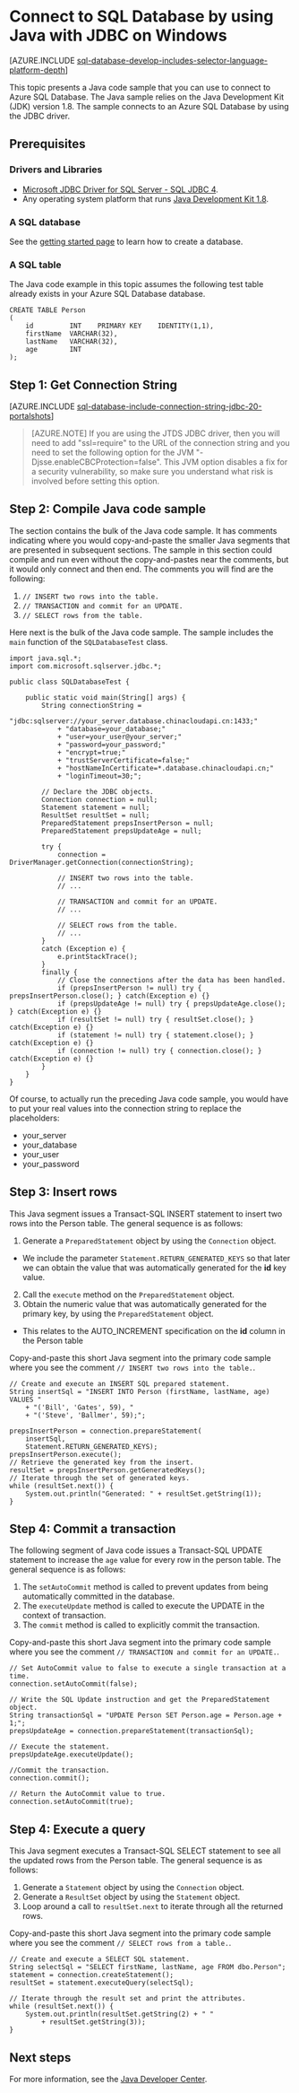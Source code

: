 <properties
	pageTitle="Connect to SQL Database by using Java with JDBC on Windows"
	description="Presents a Java code sample you can use to connect to Azure SQL Database. The sample uses JDBC, and it runs on a Windows client computer."
	services="sql-database"
	documentationCenter=""
	authors="LuisBosquez"
	manager="jeffreyg"
	editor="genemi"/>


<tags
	ms.service="sql-database"
	ms.date="12/17/2015"
	wacn.date=""/>


# Connect to SQL Database by using Java with JDBC on Windows


[AZURE.INCLUDE [sql-database-develop-includes-selector-language-platform-depth](../includes/sql-database-develop-includes-selector-language-platform-depth.md)] 


This topic presents a Java code sample that you can use to connect to Azure SQL Database. The Java sample relies on the Java Development Kit (JDK) version 1.8. The sample connects to an Azure SQL Database by using the JDBC driver.


## Prerequisites

### Drivers and Libraries

- [Microsoft JDBC Driver for SQL Server - SQL JDBC 4](http://www.microsoft.com/download/details.aspx?displaylang=en&id=11774).
- Any operating system platform that runs [Java Development Kit 1.8](http://www.oracle.com/technetwork/java/javase/downloads/jdk8-downloads-2133151.html).

### A SQL database

See the [getting started page](/documentation/articles/sql-database-get-started) to learn how to create a database.  

### A SQL table

The Java code example in this topic assumes the following test table already exists in your Azure SQL Database database.

<!--
Could this instead be a #tempPerson table, so that the Java code sample could be fully self-sufficient and be runnable (with automatic cleanup)?
-->


	CREATE TABLE Person
	(
		id         INT    PRIMARY KEY    IDENTITY(1,1),
		firstName  VARCHAR(32),
		lastName   VARCHAR(32),
		age        INT
	);


## Step 1: Get Connection String

[AZURE.INCLUDE [sql-database-include-connection-string-jdbc-20-portalshots](../includes/sql-database-include-connection-string-jdbc-20-portalshots.md)]

> [AZURE.NOTE] If you are using the JTDS JDBC driver, then you will need to add "ssl=require" to the URL of the connection string and you need to set the following option for the JVM "-Djsse.enableCBCProtection=false". This JVM option disables a fix for a security vulnerability, so make sure you understand what risk is involved before setting this option.


## Step 2:  Compile Java code sample


The section contains the bulk of the Java code sample. It has comments indicating where you would copy-and-paste the smaller Java segments that are presented in subsequent sections. The sample in this section could compile and run even without the copy-and-pastes near the comments, but it would only connect and then end. The comments you will find are the following:


1. `// INSERT two rows into the table.`
2. `// TRANSACTION and commit for an UPDATE.`
3. `// SELECT rows from the table.`


Here next is the bulk of the Java code sample. The sample includes the `main` function of the `SQLDatabaseTest` class.


	import java.sql.*;
	import com.microsoft.sqlserver.jdbc.*;

	public class SQLDatabaseTest {

		public static void main(String[] args) {
			String connectionString =
				"jdbc:sqlserver://your_server.database.chinacloudapi.cn:1433;"
				+ "database=your_database;"
				+ "user=your_user@your_server;"
				+ "password=your_password;"
				+ "encrypt=true;"
				+ "trustServerCertificate=false;"
				+ "hostNameInCertificate=*.database.chinacloudapi.cn;"
				+ "loginTimeout=30;";

			// Declare the JDBC objects.
			Connection connection = null;
			Statement statement = null;
			ResultSet resultSet = null;
			PreparedStatement prepsInsertPerson = null;
			PreparedStatement prepsUpdateAge = null;

			try {
				connection = DriverManager.getConnection(connectionString);

				// INSERT two rows into the table.
				// ...

				// TRANSACTION and commit for an UPDATE.
				// ...

				// SELECT rows from the table.
				// ...
			}
			catch (Exception e) {
				e.printStackTrace();
			}
			finally {
				// Close the connections after the data has been handled.
				if (prepsInsertPerson != null) try { prepsInsertPerson.close(); } catch(Exception e) {}
				if (prepsUpdateAge != null) try { prepsUpdateAge.close(); } catch(Exception e) {}
				if (resultSet != null) try { resultSet.close(); } catch(Exception e) {}
				if (statement != null) try { statement.close(); } catch(Exception e) {}
				if (connection != null) try { connection.close(); } catch(Exception e) {}
			}
		}
	}


Of course, to actually run the preceding Java code sample, you would have to put your real values into the connection string to replace the placeholders:


- your_server
- your_database
- your_user
- your_password


## Step 3: Insert rows


This Java segment issues a Transact-SQL INSERT statement to insert two rows into the Person table. The general sequence is as follows:


1. Generate a `PreparedStatement` object by using the `Connection` object.
 - We include the parameter `Statement.RETURN_GENERATED_KEYS` so that later we can obtain the value that was automatically generated for the **id** key value.
2. Call the `execute` method on the `PreparedStatement` object.
3. Obtain the numeric value that was automatically generated for the primary key, by using the `PreparedStatement` object.
 - This relates to the AUTO_INCREMENT specification on the **id** column in the Person table


Copy-and-paste this short Java segment into the primary code sample where you see the comment `// INSERT two rows into the table.`.


	// Create and execute an INSERT SQL prepared statement.
	String insertSql = "INSERT INTO Person (firstName, lastName, age) VALUES "
		+ "('Bill', 'Gates', 59), "
		+ "('Steve', 'Ballmer', 59);";

	prepsInsertPerson = connection.prepareStatement(
		insertSql,
		Statement.RETURN_GENERATED_KEYS);
	prepsInsertPerson.execute();
	// Retrieve the generated key from the insert.
	resultSet = prepsInsertPerson.getGeneratedKeys();
	// Iterate through the set of generated keys.
	while (resultSet.next()) {
		System.out.println("Generated: " + resultSet.getString(1));
	}


## Step 4: Commit a transaction

The following segment of Java code issues a Transact-SQL UPDATE statement to increase the `age` value for every row in the person table. The general sequence is as follows:


1. The `setAutoCommit` method is called to prevent updates from being automatically committed in the database.
2. The `executeUpdate` method is called to execute the UPDATE in the context of transaction.
3. The `commit` method is called to explicitly commit the transaction.


Copy-and-paste this short Java segment into the primary code sample where you see the comment `// TRANSACTION and commit for an UPDATE.`.


	// Set AutoCommit value to false to execute a single transaction at a time.
	connection.setAutoCommit(false);

	// Write the SQL Update instruction and get the PreparedStatement object.
	String transactionSql = "UPDATE Person SET Person.age = Person.age + 1;";
	prepsUpdateAge = connection.prepareStatement(transactionSql);

	// Execute the statement.
	prepsUpdateAge.executeUpdate();

	//Commit the transaction.
	connection.commit();

	// Return the AutoCommit value to true.
	connection.setAutoCommit(true);


## Step 4: Execute a query


This Java segment executes a Transact-SQL SELECT statement to see all the updated rows from the Person table. The general sequence is as follows:


1. Generate a `Statement` object by using the `Connection` object.
2. Generate a `ResultSet` object by using the `Statement` object.
3. Loop around a call to `resultSet.next` to iterate through all the returned rows.


Copy-and-paste this short Java segment into the primary code sample where you see the comment `// SELECT rows from a table.`.


	// Create and execute a SELECT SQL statement.
	String selectSql = "SELECT firstName, lastName, age FROM dbo.Person";
	statement = connection.createStatement();
	resultSet = statement.executeQuery(selectSql);

	// Iterate through the result set and print the attributes.
	while (resultSet.next()) {
		System.out.println(resultSet.getString(2) + " "
			+ resultSet.getString(3));
	}

## Next steps

For more information, see the [Java Developer Center](/develop/java/).
